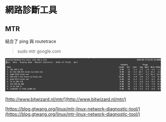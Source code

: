 # 網路診斷工具

## MTR

結合了 ping 與 routetrace

> sudo mtr google.com

![](../.gitbook/assets/ying-mu-kuai-zhao-20200817-shang-wu-10.03.35.png)

[http://www.bitwizard.nl/mtr/](http://www.bitwizard.nl/mtr/)

[https://blog.gtwang.org/linux/mtr-linux-network-diagnostic-tool/](https://blog.gtwang.org/linux/mtr-linux-network-diagnostic-tool/)

